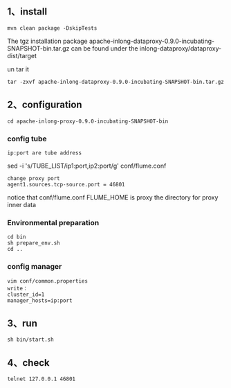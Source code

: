 ## 1、install

    mvn clean package -DskipTests

The tgz installation package apache-inlong-dataproxy-0.9.0-incubating-SNAPSHOT-bin.tar.gz can be found under the inlong-dataproxy/dataproxy-dist/target

un tar it

    tar -zxvf apache-inlong-dataproxy-0.9.0-incubating-SNAPSHOT-bin.tar.gz


## 2、configuration

	cd apache-inlong-proxy-0.9.0-incubating-SNAPSHOT-bin

### config tube

	ip:port are tube address

sed -i 's/TUBE_LIST/ip1:port,ip2:port/g' conf/flume.conf

    change proxy port
    agent1.sources.tcp-source.port = 46801

notice that conf/flume.conf FLUME_HOME is proxy the directory for proxy inner data



### Environmental preparation
	cd bin
	sh prepare_env.sh
	cd ..

### config manager
	vim conf/common.properties
	write：
	cluster_id=1
	manager_hosts=ip:port

## 3、run
	sh bin/start.sh

## 4、check
	telnet 127.0.0.1 46801


